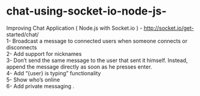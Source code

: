 # chat-using-socket-io-node-js-
Improving Chat Application ( Node.js with Socket.io ) - http://socket.io/get-      started/chat/     
1-  Broadcast a message to connected users when someone connects or disconnects    
2-  Add support for nicknames   
3-  Don’t send the same message to the user that sent it himself. Instead,         append the message directly as soon as he presses enter.  
4-  Add “{user} is typing” functionality    
5-  Show who’s online   
6-  Add private messaging .
